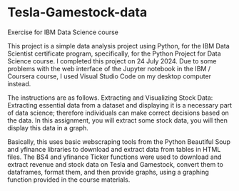 # Tesla-Gamestock-data
Exercise for IBM Data Science course

This project is a simple data analysis project using Python, for the IBM Data Scientist certificate program, specifically, for the Python Project for Data Science course. I completed this project on 24 July 2024. Due to some problems with the web interface of the Jupyter notebook in the IBM / Coursera course, I used Visual Studio Code on my desktop computer instead. 

The instructions are as follows. 
Extracting and Visualizing Stock Data: Extracting essential data from a dataset and displaying it is a necessary part of data science; therefore individuals can make correct decisions based on the data. In this assignment, you will extract some stock data, you will then display this data in a graph.

Basically, this uses basic webscraping tools from the Python Beautiful Soup and yfinance libraries to download and extract data from tables in HTML files. The BS4 and yfinance Ticker functions were used to download and extract revenue and stock data on Tesla and Gamestock, convert them to dataframes, format them, and then provide graphs, using a graphing function provided in the course materials. 
